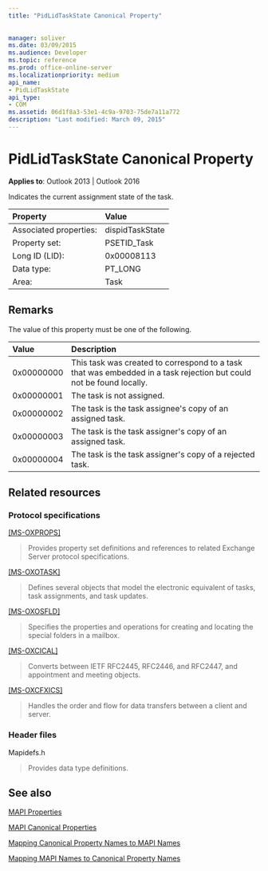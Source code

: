 ```yaml
---
title: "PidLidTaskState Canonical Property"
 
 
manager: soliver
ms.date: 03/09/2015
ms.audience: Developer
ms.topic: reference
ms.prod: office-online-server
ms.localizationpriority: medium
api_name:
- PidLidTaskState
api_type:
- COM
ms.assetid: 06d1f8a3-53e1-4c9a-9703-75de7a11a772
description: "Last modified: March 09, 2015"
---
```


# PidLidTaskState Canonical Property

  
  
**Applies to**: Outlook 2013 | Outlook 2016 
  
Indicates the current assignment state of the task.
  
|Property|Value|
|:-----|:-----|
|Associated properties:  <br/> |dispidTaskState  <br/> |
|Property set:  <br/> |PSETID_Task  <br/> |
|Long ID (LID):  <br/> |0x00008113  <br/> |
|Data type:  <br/> |PT_LONG  <br/> |
|Area:  <br/> |Task  <br/> |
   
## Remarks

The value of this property must be one of the following.
  
|**Value**|**Description**|
|:-----|:-----|
|0x00000000  <br/> |This task was created to correspond to a task that was embedded in a task rejection but could not be found locally. |
|0x00000001  <br/> |The task is not assigned. |
|0x00000002  <br/> |The task is the task assignee's copy of an assigned task. |
|0x00000003  <br/> |The task is the task assigner's copy of an assigned task. |
|0x00000004  <br/> |The task is the task assigner's copy of a rejected task. |
   
## Related resources

### Protocol specifications

[[MS-OXPROPS]](https://msdn.microsoft.com/library/f6ab1613-aefe-447d-a49c-18217230b148%28Office.15%29.aspx)
  
> Provides property set definitions and references to related Exchange Server protocol specifications.
    
[[MS-OXOTASK]](https://msdn.microsoft.com/library/55600ec0-6195-4730-8436-59c7931ef27e%28Office.15%29.aspx)
  
> Defines several objects that model the electronic equivalent of tasks, task assignments, and task updates.
    
[[MS-OXOSFLD]](https://msdn.microsoft.com/library/a60e9c16-2ba8-424b-b60c-385a8a2837cb%28Office.15%29.aspx)
  
> Specifies the properties and operations for creating and locating the special folders in a mailbox.
    
[[MS-OXCICAL]](https://msdn.microsoft.com/library/a685a040-5b69-4c84-b084-795113fb4012%28Office.15%29.aspx)
  
> Converts between IETF RFC2445, RFC2446, and RFC2447, and appointment and meeting objects.
    
[[MS-OXCFXICS]](https://msdn.microsoft.com/library/b9752f3d-d50d-44b8-9e6b-608a117c8532%28Office.15%29.aspx)
  
> Handles the order and flow for data transfers between a client and server.
    
### Header files

Mapidefs.h
  
> Provides data type definitions.
    
## See also



[MAPI Properties](mapi-properties.md)
  
[MAPI Canonical Properties](mapi-canonical-properties.md)
  
[Mapping Canonical Property Names to MAPI Names](mapping-canonical-property-names-to-mapi-names.md)
  
[Mapping MAPI Names to Canonical Property Names](mapping-mapi-names-to-canonical-property-names.md)

